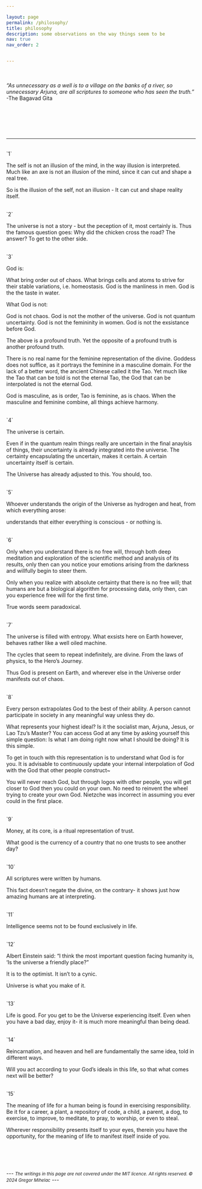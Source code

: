 ```yaml
---

layout: page
permalink: /philosophy/
title: philosophy
description: some observations on the way things seem to be
nav: true
nav_order: 2


---
```


<br>
<br>
<i>“As unnecessary as a well is to a village on the banks of a river,
so unnecessary Arjuna, are all scriptures to someone who has seen the truth.”</i><br>
-The Bagavad Gita
<br>
<br>
<br>
<br>
<br>
<br>

---

<br>
`1`

The self is not an illusion of the mind, in the way illusion is interpreted.
Much like an axe is not an illusion of the mind, since it can cut and shape a real tree.

So is the illusion of the self, not an illusion - It can cut and shape reality itself.

<br>
`2`

The universe is not a story - but the peception of it, most certainly is. 
Thus the famous question goes: Why did the chicken cross the road? The answer? To get to the other side.

<br>
`3`

God is: 

What bring order out of chaos.
What brings cells and atoms to strive for their stable variations, i.e. homeostasis.
God is the manliness in men.
God is the the taste in water.

What God is not: 

God is not chaos.
God is not the mother of the universe.
God is not quantum uncertainty.
God is not the femininity in women.
God is not the exsistance before God.

The above is a profound truth. Yet the opposite of a profound truth is another profound truth. 

There is no real name for the feminine representation of the divine. Goddess does not suffice, as it portrays the feminine in a masculine domain. 
For the lack of a better word, the ancient Chinese called it the Tao.
Yet much like the Tao that can be told is not the eternal Tao, the God that can be interpolated is not the eternal God.

God is masculine, as is order,
Tao is feminine, as is chaos.
When the masculine and feminine combine,
all things achieve harmony.

<br>
`4`

The universe is certain.

Even if in the quantum realm things really are uncertain in the final anaylsis of things, 
their uncertainty is already integrated into the universe.
The certainty encapsulating the uncertain, makes it certain.
A certain uncertainty itself is certain. 

The Universe has already adjusted to this.
You should, too.

<br>
`5`

Whoever understands the origin of the Universe as hydrogen and heat, from which everything arose:

understands that either everything is conscious - 
or nothing is.

<br>
`6`

Only when you understand there is no free will, 
through both deep meditation and exploration of the scientific method and analysis of its results,
only then can you notice your emotions arising from the darkness and willfully begin to steer them.

Only when you realize with absolute certainty that there is no free will; 
that humans are but a biological algorithm for processing data,
only then, can you experience free will for the first time.

True words seem paradoxical.

<br>
`7`

The universe is filled with entropy. 
What exsists here on Earth however, behaves rather like a well oiled machine.

The cycles that seem to repeat indefinitely, are divine. 
From the laws of physics, to the Hero’s Journey.

Thus God is present on Earth,
and wherever else in the Universe order manifests out of chaos.

<br>
`8`

Every person extrapolates God to the best of their ability. 
A person cannot participate in society in any meaningful way unless they do.

What represents your highest ideal? Is it the socialist man, Arjuna, Jesus, or Lao Tzu’s Master? 
You can access God at any time by asking yourself this simple question: Is what I am doing right now what I should be doing?
It is this simple. 

To get in touch with this representation is to understand what God is for you.
It is advisable to continuously update your internal interpolation of God with the God that other people construct~

You will never reach God, but through logos with other people, you will get closer to God then you could on your own.
No need to reinvent the wheel trying to create your own God. 
Nietzche was incorrect in assuming you ever could in the first place.

<br>
`9`

Money, at its core, is a ritual representation of trust.

What good is the currency of a country that no one trusts to see another day?

<br>
`10`

All scriptures were written by humans.

This fact doesn’t negate the divine, on the contrary- 
it shows just how amazing humans are at interpreting.

<br>
`11`

Intelligence seems not to be found exclusively in life.

<br>
`12`

Albert Einstein said: “I think the most important question facing humanity is, ‘Is the universe a friendly place?”

It is to the optimist. It isn’t to a cynic.

Universe is what you make of it.

<br>
`13`

Life is good. For you get to be the Universe experiencing itself. 
Even when you have a bad day, enjoy it- it is much more meaningful than being dead.

<br>
`14`

Reincarnation, and heaven and hell are fundamentally the same idea, told in different ways.

Will you act according to your God’s ideals in this life, 
so that what comes next will be better?

<br>
`15`

The meaning of life for a human being is found in exercising responsibility. 
Be it for a career, a plant, a repository of code, a child, a parent, a dog, to exercise, to improve, to meditate, to pray, to worship, or even to steal.

Wherever responsibility presents itself to your eyes,
therein you have the opportunity, for the meaning of life to manifest itself inside of you.

<br>
<br>
<br>
<br>
---
<small><i>The writings in this page are not covered under the MIT licence. All rights reserved. © 2024 Gregor Mihelac</i></small>
---
<br>
<br>
<br>
<br>


